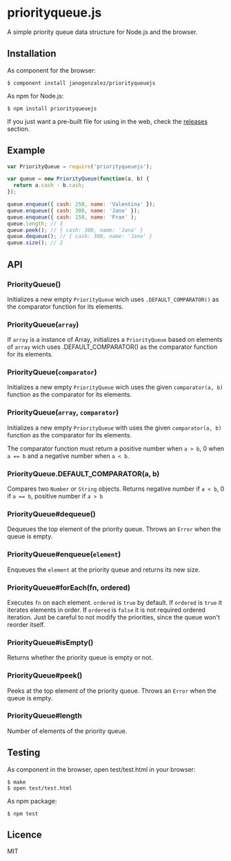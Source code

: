 # priorityqueue.js

A simple priority queue data structure for Node.js and the browser.

## Installation

As component for the browser:

```
$ component install janogonzalez/priorityqueuejs
```

As npm for Node.js:

```
$ npm install priorityqueuejs
```

If you just want a pre-built file for using in the web, check the [releases](
https://github.com/janogonzalez/priorityqueuejs/releases) section.

## Example

```js
var PriorityQueue = require('priorityqueuejs');

var queue = new PriorityQueue(function(a, b) {
  return a.cash - b.cash;
});

queue.enqueue({ cash: 250, name: 'Valentina' });
queue.enqueue({ cash: 300, name: 'Jano' });
queue.enqueue({ cash: 150, name: 'Fran' );
queue.length; // 3
queue.peek(); // { cash: 300, name: 'Jano' }
queue.dequeue(); // { cash: 300, name: 'Jano' }
queue.size(); // 2
```

## API

### PriorityQueue()

Initializes a new empty `PriorityQueue` wich uses `.DEFAULT_COMPARATOR()` as
the comparator function for its elements.

### PriorityQueue(`array`)

If `array` is a instance of Array, initializes a `PriorityQueue` based on elements of `array` 
wich uses .DEFAULT_COMPARATOR() as the comparator function for its elements.

### PriorityQueue(`comparator`)

Initializes a new empty `PriorityQueue` wich uses the given `comparator(a, b)`
function as the comparator for its elements.

### PriorityQueue(`array`, `comparator`)

Initializes a new empty `PriorityQueue` with uses the given `comparator(a, b)`
function as the comparator for its elements.

The comparator function must return a positive number when `a > b`, 0 when
`a == b` and a negative number when `a < b`.

### PriorityQueue.DEFAULT_COMPARATOR(a, b)

Compares two `Number` or `String` objects. Returns negative number if `a < b`, 0 if `a == b`, positive number if `a > b`

### PriorityQueue#dequeue()

Dequeues the top element of the priority queue.
Throws an `Error` when the queue is empty.

### PriorityQueue#enqueue(`element`)

Enqueues the `element` at the priority queue and returns its new size.

### PriorityQueue#forEach(fn, ordered)

Executes `fn` on each element. `ordered` is `true` by default. If `ordered` is `true` it iterates elements in order. If `ordered` is `false` it is not required ordered iteration. Just be careful to not modify the priorities,
since the queue won't reorder itself.

### PriorityQueue#isEmpty()

Returns whether the priority queue is empty or not.

### PriorityQueue#peek()

Peeks at the top element of the priority queue.
Throws an `Error` when the queue is empty.

### PriorityQueue#length

Number of elements of the priority queue.

## Testing

As component in the browser, open test/test.html in your browser:

```
$ make
$ open test/test.html
```

As npm package:

```
$ npm test
```

## Licence

MIT
